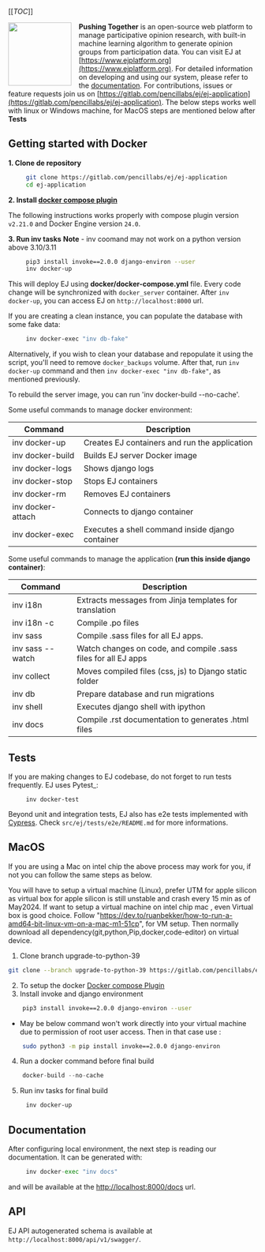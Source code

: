 
[[_TOC_]]

<img width="128" src="https://gitlab.com/pencillabs/ej/ej-application/-/raw/develop/src/ej/static/ej/assets/img/logo/logo-dark.png?ref_type=heads" align="left" style="margin-right:15px"/>

**Pushing Together** is an open-source web platform to manage participative opinion research, 
with built-in machine learning algorithm to generate opinion groups from participation data. 
You can visit EJ at [https://www.ejplatform.org](https://www.ejplatform.org).
For detailed information on developing and using our system, please refer to the [documentation](https://www.ejplatform.org/docs/).
For contributions, issues or feature requests join us on [https://gitlab.com/pencillabs/ej/ej-application](https://gitlab.com/pencillabs/ej/ej-application).
The below steps works well with linux or Windows machine, for MacOS steps are mentioned below after **Tests**

## Getting started with Docker

**1. Clone de repository**
```sh
     git clone https://gitlab.com/pencillabs/ej/ej-application
     cd ej-application
```
**2. Install [docker compose plugin](https://docs.docker.com/compose/install/linux/#install-using-the-repository)**

The following instructions works properly with compose plugin version `v2.21.0` and Docker Engine version `24.0`.

**3. Run inv tasks**
**Note** - inv coomand may not work on a python version above 3.10/3.11
```sh
     pip3 install invoke==2.0.0 django-environ --user
     inv docker-up
```
This will deploy EJ using **docker/docker-compose.yml** file.
Every code change will be synchronized with `docker_server` container. After `inv docker-up`, you can access EJ on `http://localhost:8000` url.

If you are creating a clean instance, you can populate the database with some fake data:
```sh
     inv docker-exec "inv db-fake"
```
Alternatively, if you wish to clean your database and repopulate it using the
script, you'll need to remove `docker_backups` volume.  After that, run `inv docker-up` command and then
`inv docker-exec "inv db-fake"`, as mentioned previously.

To rebuild the server image, you can run 'inv docker-build --no-cache'.

Some useful commands to manage docker environment:

| Command           | Description                                      |
|-------------------|--------------------------------------------------|
| inv docker-up     | Creates EJ containers and run the application    |
| inv docker-build  | Builds EJ server Docker image                    |
| inv docker-logs   | Shows django logs                                |
| inv docker-stop   | Stops EJ containers                              |
| inv docker-rm     | Removes EJ containers                            |
| inv docker-attach | Connects to django container                     |
| inv docker-exec   | Executes a shell command inside django container |

Some useful commands to manage the application **(run this inside django container)**:

| Command          | Description                                                    |
| ---------------- | -------------------------------------------------------------- |
| inv i18n         | Extracts messages from Jinja templates for translation         |
| inv i18n -c      | Compile .po files                                              |
| inv sass         | Compile .sass files for all EJ apps.                           |
| inv sass --watch | Watch changes on code, and compile .sass files for all EJ apps |
| inv collect      | Moves compiled files (css, js) to Django static folder         |
| inv db           | Prepare database and run migrations                            |
| inv shell        | Executes django shell with ipython                             |
| inv docs         | Compile .rst documentation to generates .html files            |


## Tests

If you are making changes to EJ codebase, do not forget to run tests frequently.
EJ uses Pytest_:
```sh/terminal
     inv docker-test
```
Beyond unit and integration tests, EJ also has e2e tests implemented with [Cypress](https://www.cypress.io/).
Check `src/ej/tests/e2e/README.md` for more informations.

## MacOS 

If you are using a Mac on intel chip the above process may work for you, if not you can follow the same steps as below.

You will have to setup a virtual machine (Linux), prefer UTM for apple silicon as virtual box for apple silicon is still unstable and crash every 15 min as of May2024.
If want to setup a virtual machine on intel chip mac , even Virtual box is good choice.
Follow "https://dev.to/ruanbekker/how-to-run-a-amd64-bit-linux-vm-on-a-mac-m1-51cp", for VM setup. Then normally download all dependency(git,python,Pip,docker,code-editor) on virtual device. 
1. Clone branch upgrade-to-python-39
```sh
git clone --branch upgrade-to-python-39 https://gitlab.com/pencillabs/ej/ej-application.git
```
2. To setup the docker [Docker compose Plugin](https://docs.docker.com/engine/install/debian/#installation-methods)
3. Install invoke and django environment 
```sh
    pip3 install invoke==2.0.0 django-environ --user
```
- May be below command won't work directly into your virtual machine due to permission of root user access. Then in that case use :
```sh
    sudo python3 -m pip install invoke==2.0.0 django-environ
```
4. Run a docker command before final build 
```python
    docker-build --no-cache  
```
5. Run inv tasks for final build
```sh
     inv docker-up
```

## Documentation

After configuring local environment, the next step is reading our documentation. It can be generated with:
```python
     inv docker-exec "inv docs"
```
and will be available at the [http://localhost:8000/docs](http://localhost:8000/docs) url.

## API

EJ API autogenerated schema is available at `http://localhost:8000/api/v1/swagger/`.
